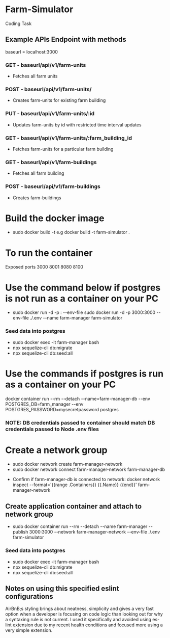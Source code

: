 # Farm-Simulator

Coding Task

## Example APIs Endpoint with methods

baseurl = localhost:3000

### GET - baseurl/api/v1/farm-units

- Fetches all farm units

### POST - baseurl/api/v1/farm-units/

- Creates farm-units for existing farm building

### PUT - baseurl/api/v1/farm-units/:id

- Updates farm-units by id with restricted time interval updates

### GET - baseurl/api/v1/farm-units/:farm_building_id

- Fetches farm-units for a particular farm building

### GET - baseurl/api/v1/farm-buildings

- Fetches all farm building

### POST - baseurl/api/v1/farm-buildings

- Creates farm-buildings

# Build the docker image

- sudo docker build -t <docker-image-name> <filepath>
  e.g docker build -t farm-simulator .

# To run the container

Exposed ports
3000 8001 8080 8100

# Use the command below if postgres is not run as a container on your PC

- sudo docker run -d -p <Host port>:<Docker port> --env-file <name-of-environment-variable> <docker-image-name>
  sudo docker run -d -p 3000:3000 --env-file ./.env --name farm-manager farm-simulator

### Seed data into postgres

- sudo docker exec -it farm-manager bash
- npx sequelize-cli db:migrate
- npx sequelize-cli db:seed:all

# Use the commands if postgres is run as a container on your PC

docker container run --rm --detach --name=farm-manager-db --env POSTGRES_DB=farm_manager --env POSTGRES_PASSWORD=mysecretpassword postgres

### NOTE: DB credentials passed to container should match DB credentials passed to Node .env files

# Create a network group

- sudo docker network create farm-manager-network
- sudo docker network connect farm-manager-network farm-manager-db

* Confirm if farm-manager-db is connected to network:
  docker network inspect --format='{{range .Containers}} {{.Name}} {{end}}' farm-manager-network

## Create application container and attach to network group

- sudo docker container run --rm --detach --name farm-manager --publish 3000:3000 --network farm-manager-network --env-file ./.env farm-simulator

### Seed data into postgres

- sudo docker exec -it farm-manager bash
- npx sequelize-cli db:migrate
- npx sequelize-cli db:seed:all

## Notes on using this specified eslint configurations

AirBnB;s styling brings about neatness, simplicity and gives a very fast option when a developer is focusing on code logic than looking out for why a syntaxing rule is not current.
I used it specifically and avoided using es-lint extension due to my recent health conditions and focused more using a very simple extension.
